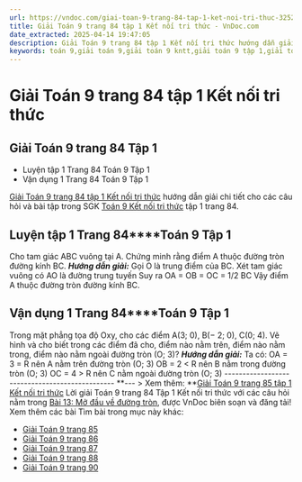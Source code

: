 ```yaml
---
url: https://vndoc.com/giai-toan-9-trang-84-tap-1-ket-noi-tri-thuc-325229
title: Giải Toán 9 trang 84 tập 1 Kết nối tri thức - VnDoc.com
date_extracted: 2025-04-14 19:47:05
description: Giải Toán 9 trang 84 tập 1 Kết nối tri thức hướng dẫn giải chi tiết các câu hỏi và bài tập trong SGK Toán 9 Kết nối tri thức tập 1.
keywords: toán 9,giải toán 9,giải toán 9 kntt,giải toán 9 tập 1,giải toán 9 kết nối tri thức,toán 9 kết nối tri thức tập 1,Toán 9 Kết nối tri thức Bài 13,giải Toán 9 Kết nối tri thức Bài 13,Bài 13 Mở đầu về đường tròn,toán 9 kết nối tri thức tập 1 trang 83,toán 9 kết nối tri thức tập 1 trang 84,toán 9 kết nối tri thức tập 1 trang 85,toán 9 kết nối tri thức tập 1 trang 86,toán 9 trang 84,giải toán 9 trang 84,toán 9 trang 84 kết nối,giải toán 9 trang 84 kết nối
---
```


# Giải Toán 9 trang 84 tập 1 Kết nối tri thức
## Giải Toán 9 trang 84 Tập 1
  * Luyện tập 1 Trang 84 Toán 9 Tập 1
  * Vận dụng 1 Trang 84 Toán 9 Tập 1

[Giải Toán 9 trang 84 tập 1 Kết nối tri thức](<https://vndoc.com/giai-toan-9-trang-84-tap-1-ket-noi-tri-thuc-325229>) hướng dẫn giải chi tiết cho các câu hỏi và bài tập trong SGK [Toán 9 Kết nối tri thức](<https://vndoc.com/toan-9-ket-noi-tri-thuc>) tập 1 trang 84.
## **Luyện tập 1 Trang 84****Toán 9 Tập 1**
Cho tam giác ABC vuông tại A. Chứng minh rằng điểm A thuộc đường tròn đường kính BC.
_**Hướng dẫn giải:**_
Gọi O là trung điểm của BC.
Xét tam giác vuông có AO là đường trung tuyến
Suy ra OA = OB = OC = 1/2 BC
Vậy điểm A thuộc đường tròn đường kính BC.
## **Vận dụng 1 Trang 84****Toán 9 Tập 1**
Trong mặt phẳng tọa độ Oxy, cho các điểm A\(3; 0\), B\(− 2; 0\), C\(0; 4\). Vẽ hình và cho biết trong các điểm đã cho, điểm nào nằm trên, điểm nào nằm trong, điểm nào nằm ngoài đường tròn \(O; 3\)?
_**Hướng dẫn giải:**_
Ta có: OA = 3 = R nên A nằm trên đường tròn \(O; 3\)
OB = 2 < R nên B nằm trong đường tròn \(O; 3\)
OC = 4 > R nên C nằm ngoài đường tròn \(O; 3\)
\-----------------------------------------------
**\--- > Xem thêm: **[Giải Toán 9 trang 85 tập 1 Kết nối tri thức](<https://vndoc.com/giai-toan-9-trang-85-tap-1-ket-noi-tri-thuc-325230>)
Lời giải Toán 9 trang 84 Tập 1 Kết nối tri thức với các câu hỏi nằm trong [Bài 13: Mở đầu về đường tròn](<https://vndoc.com/toan-9-ket-noi-tri-thuc-bai-13-mo-dau-ve-duong-tron-320982>), được VnDoc biên soạn và đăng tải\!
Xem thêm các bài Tìm bài trong mục này khác:
  * [Giải Toán 9 trang 85](</giai-toan-9-trang-85-tap-1-ket-noi-tri-thuc-325230>)
  * [Giải Toán 9 trang 86](</giai-toan-9-trang-86-tap-1-ket-noi-tri-thuc-325231>)
  * [Giải Toán 9 trang 87](</giai-toan-9-trang-87-tap-1-ket-noi-tri-thuc-325245>)
  * [Giải Toán 9 trang 88](</giai-toan-9-trang-88-tap-1-ket-noi-tri-thuc-325249>)
  * [Giải Toán 9 trang 90](</giai-toan-9-trang-90-tap-1-ket-noi-tri-thuc-325264>)

